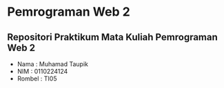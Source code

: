 # Pemrograman Web 2
## Repositori Praktikum Mata Kuliah Pemrograman Web 2
- Nama : Muhamad Taupik
- NIM : 0110224124
- Rombel : TI05